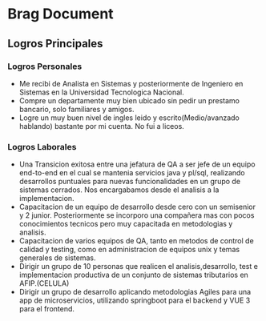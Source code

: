 # Brag Document

## Logros Principales 

### Logros Personales
* Me recibi de Analista en Sistemas y posteriormente de Ingeniero en Sistemas en la Universidad Tecnologica Nacional.
* Compre un departamente muy bien ubicado sin pedir un prestamo bancario, solo familiares y amigos.
* Logre un muy buen nivel de ingles leido y escrito(Medio/avanzado hablando) bastante por mi cuenta. No fui a liceos.

### Logros Laborales
* Una Transicion exitosa entre una jefatura de QA a ser jefe de un equipo end-to-end en el cual se mantenia servicios java y pl/sql, realizando desarrollos puntuales para 
nuevas funcionalidades en un grupo de sistemas cerrados. Nos encargabamos desde el analisis a la implementacion.
* Capacitacion de un equipo de desarrollo desde cero con un semisenior y 2 junior. Posteriormente se incorporo una compañera mas con pocos conocimientos tecnicos pero muy capacitada en metodologias y analisis.
* Capacitacion de varios equipos de QA, tanto en metodos de control de calidad y testing, como en administracion de equipos unix y temas generales de sistemas.
* Dirigir un grupo de 10 personas que realicen el analisis,desarrollo, test e implementacion productiva de un conjunto de sistemas tributarios en AFIP.(CELULA)
* Dirigir un grupo de desarrollo aplicando metodologias Agiles para una app de microservicios, utilizando springboot para el backend y VUE 3 para el frontend. 


